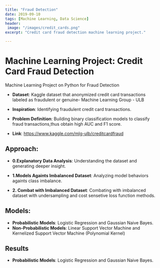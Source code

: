 ```yaml
---
title: "Fraud Detection"
date: 2019-09-10
tags: [Machine Learning, Data Science]
header:
 image: "/images/credit_cards.png"
excerpt: "Credit card fraud detection machine learning project."

---
```

# Machine Learning Project: Credit Card Fraud Detection
Machine Learning Project on Python for Fraud Detection



 
* **Dataset**: Kaggle dataset that anonymized credit card transactions labeled as fraudulent or genuine- Machine Learning Group - ULB


* **Inspiration**: Identifying fraudulent credit card transactions.


* **Problem Definition**: Building binary classification models to classify fraud transactions,thus obtain high AUC and F1 score.


* **Link**: https://www.kaggle.com/mlg-ulb/creditcardfraud

## Approach:
* **0.Explanatory Data Analysis**: Understanding the dataset and generating deeper insight.


* **1.Models Againts Imbalanced Dataset**: Analyzing model behaviors againts class imbalance.


* **2. Combat with Imbalanced Dataset**: Combating with imbalanced dataset with undersampling and cost sensetive loss function methods.

## Models:
* **Probabilistic Models**:  Logistic Regression and Gaussian Naive Bayes.
* **Non-Probabilistic Models**: Linear Support Vector Machine and Kernelized Support Vector Machine (Polynomial Kernel)

## Results
* **Probabilistic Models**:  Logistic Regression and Gaussian Naive Bayes.